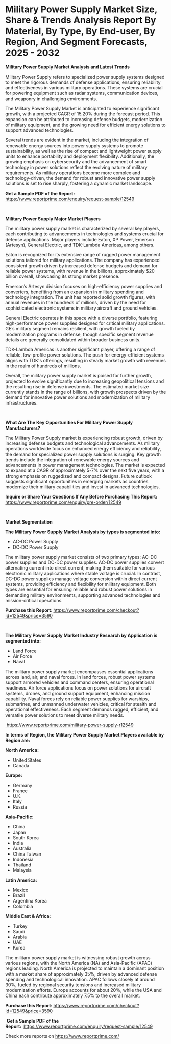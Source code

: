 <p><h1>Military Power Supply Market Size, Share & Trends Analysis Report By Material, By Type, By End-user, By Region, And Segment Forecasts, 2025 - 2032</h1></p><p><strong>Military Power Supply Market Analysis and Latest Trends</strong></p>
<p><p>Military Power Supply refers to specialized power supply systems designed to meet the rigorous demands of defense applications, ensuring reliability and effectiveness in various military operations. These systems are crucial for powering equipment such as radar systems, communication devices, and weaponry in challenging environments.</p><p>The Military Power Supply Market is anticipated to experience significant growth, with a projected CAGR of 15.20% during the forecast period. This expansion can be attributed to increasing defense budgets, modernization of military equipment, and the growing need for efficient energy solutions to support advanced technologies. </p><p>Several trends are evident in the market, including the integration of renewable energy sources into power supply systems to promote sustainability, as well as the rise of compact and lightweight power supply units to enhance portability and deployment flexibility. Additionally, the growing emphasis on cybersecurity and the advancement of smart technology in power solutions reflect the evolving nature of military requirements. As military operations become more complex and technology-driven, the demand for robust and innovative power supply solutions is set to rise sharply, fostering a dynamic market landscape.</p></p>
<p><strong>Get a Sample PDF of the Report:&nbsp;</strong> <a href="https://www.reportprime.com/enquiry/request-sample/12549?utm_campaign=2304&utm_medium=2&utm_source=Github&utm_content=ia&utm_term=19032025&utm_id=military-power-supply">https://www.reportprime.com/enquiry/request-sample/12549</a></p>
<p>&nbsp;</p>
<p><strong>Military Power Supply Major Market Players</strong></p>
<p><p>The military power supply market is characterized by several key players, each contributing to advancements in technologies and systems crucial for defense applications. Major players include Eaton, XP Power, Emerson (Artesyn), General Electric, and TDK-Lambda Americas, among others.</p><p>Eaton is recognized for its extensive range of rugged power management solutions tailored for military applications. The company has experienced consistent growth driven by increased defense budgets and demand for reliable power systems, with revenue in the billions, approximately $20 billion overall, showcasing its strong market presence.</p><p>Emerson’s Artesyn division focuses on high-efficiency power supplies and converters, benefiting from an expansion in military spending and technology integration. The unit has reported solid growth figures, with annual revenues in the hundreds of millions, driven by the need for sophisticated electronic systems in military aircraft and ground vehicles.</p><p>General Electric operates in this space with a diverse portfolio, featuring high-performance power supplies designed for critical military applications. GE’s military segment remains resilient, with growth fueled by modernization programs in defense, though specific segment revenue details are generally consolidated within broader business units.</p><p>TDK-Lambda Americas is another significant player, offering a range of reliable, low-profile power solutions. The push for energy-efficient systems aligns with TDK's offerings, resulting in steady market growth with revenues in the realm of hundreds of millions.</p><p>Overall, the military power supply market is poised for further growth, projected to evolve significantly due to increasing geopolitical tensions and the resulting rise in defense investments. The estimated market size currently stands in the range of billions, with growth prospects driven by the demand for innovative power solutions and modernization of military infrastructures.</p></p>
<p>&nbsp;</p>
<p><strong>What Are The Key Opportunities For Military Power Supply Manufacturers?</strong></p>
<p><p>The Military Power Supply market is experiencing robust growth, driven by increasing defense budgets and technological advancements. As military operations worldwide focus on enhanced energy efficiency and reliability, the demand for specialized power supply solutions is surging. Key growth trends include the integration of renewable energy sources and advancements in power management technologies. The market is expected to expand at a CAGR of approximately 5-7% over the next five years, with a strong emphasis on ruggedized and compact designs. Future outlook suggests significant opportunities in emerging markets as countries modernize their military capabilities and invest in advanced technologies.</p></p>
<p><strong>Inquire or Share Your Questions If Any Before Purchasing This Report:</strong> <a href="https://www.reportprime.com/enquiry/pre-order/12549?utm_campaign=2304&utm_medium=2&utm_source=Github&utm_content=ia&utm_term=19032025&utm_id=military-power-supply">https://www.reportprime.com/enquiry/pre-order/12549</a></p>
<p>&nbsp;</p>
<p><strong>Market Segmentation</strong></p>
<p><strong>The Military Power Supply Market Analysis by types is segmented into:</strong></p>
<p><ul><li>AC-DC Power Supply</li><li>DC-DC Power Supply</li></ul></p>
<p><p>The military power supply market consists of two primary types: AC-DC power supplies and DC-DC power supplies. AC-DC power supplies convert alternating current into direct current, making them suitable for various electronic military applications where stable voltage is crucial. In contrast, DC-DC power supplies manage voltage conversion within direct current systems, providing efficiency and flexibility for military equipment. Both types are essential for ensuring reliable and robust power solutions in demanding military environments, supporting advanced technologies and mission-critical operations.</p></p>
<p><strong>Purchase this Report:&nbsp;</strong><a href="https://www.reportprime.com/checkout?id=12549&price=3590&utm_campaign=2304&utm_medium=2&utm_source=Github&utm_content=ia&utm_term=19032025&utm_id=military-power-supply">https://www.reportprime.com/checkout?id=12549&price=3590</a></p>
<p>&nbsp;</p>
<p><strong>The Military Power Supply Market Industry Research by Application is segmented into:</strong></p>
<p><ul><li>Land Force</li><li>Air Force</li><li>Naval</li></ul></p>
<p><p>The military power supply market encompasses essential applications across land, air, and naval forces. In land forces, robust power systems support armored vehicles and command centers, ensuring operational readiness. Air force applications focus on power solutions for aircraft systems, drones, and ground support equipment, enhancing mission capability. Naval forces rely on reliable power supplies for warships, submarines, and unmanned underwater vehicles, critical for stealth and operational effectiveness. Each segment demands rugged, efficient, and versatile power solutions to meet diverse military needs.</p></p>
<p><a href="https://www.reportprime.com/military-power-supply-r12549?utm_campaign=2304&utm_medium=2&utm_source=Github&utm_content=ia&utm_term=19032025&utm_id=military-power-supply">&nbsp;https://www.reportprime.com/military-power-supply-r12549</a></p>
<p><strong>In terms of Region, the Military Power Supply Market Players available by Region are:</strong></p>
<p>
    <p> <strong> North America: </strong>
        <ul>
            <li>United States</li>
            <li>Canada</li>
        </ul>
        </p> 
    <p> <strong> Europe: </strong>
        <ul>
            <li>Germany</li>
            <li>France</li>
            <li>U.K.</li>
            <li>Italy</li>
            <li>Russia</li>
        </ul>
        </p> 
    <p> <strong> Asia-Pacific: </strong>
        <ul>
            <li>China</li>
            <li>Japan</li>
            <li>South Korea</li>
            <li>India</li>
            <li>Australia</li>
            <li>China Taiwan</li>
            <li>Indonesia</li>
            <li>Thailand</li>
            <li>Malaysia</li>
        </ul>
        </p> 
    <p> <strong> Latin America: </strong>
        <ul>
            <li>Mexico</li>
            <li>Brazil</li>
            <li>Argentina Korea</li>
            <li>Colombia</li>
        </ul>
        </p> 
    <p> <strong> Middle East & Africa: </strong>
        <ul>
            <li>Turkey</li>
            <li>Saudi</li>
            <li>Arabia</li>
            <li>UAE</li>
            <li>Korea</li>
        </ul>
    </p>
    </p>
<p><p>The military power supply market is witnessing robust growth across various regions, with the North America (NA) and Asia-Pacific (APAC) regions leading. North America is projected to maintain a dominant position with a market share of approximately 35%, driven by advanced defense spending and technological innovation. APAC follows closely at around 30%, fueled by regional security tensions and increased military modernization efforts. Europe accounts for about 20%, while the USA and China each contribute approximately 7.5% to the overall market.</p></p>
<p><strong>Purchase this Report: </strong><a href="https://www.reportprime.com/checkout?id=12549&price=3590&utm_campaign=2304&utm_medium=2&utm_source=Github&utm_content=ia&utm_term=19032025&utm_id=military-power-supply">https://www.reportprime.com/checkout?id=12549&price=3590</a></p>
<p>&nbsp;<strong>Get a Sample PDF of the Report:&nbsp;&nbsp;</strong><a href="https://www.reportprime.com/enquiry/request-sample/12549?utm_campaign=2304&utm_medium=2&utm_source=Github&utm_content=ia&utm_term=19032025&utm_id=military-power-supply">https://www.reportprime.com/enquiry/request-sample/12549</a></p>
<p><strong></strong></p>
<p>Check more reports on <a href="https://www.reportprime.com/?utm_campaign=2304&utm_medium=2&utm_source=Github&utm_content=ia&utm_term=19032025&utm_id=military-power-supply">https://www.reportprime.com/</a></p>
